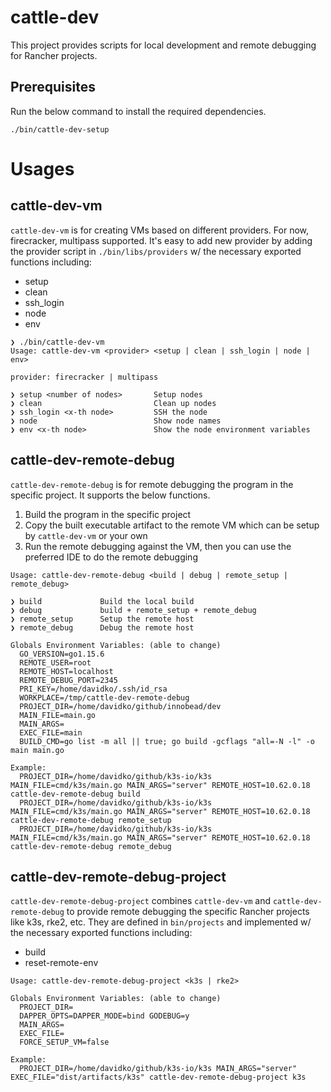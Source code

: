 # cattle-dev

This project provides scripts for local development and remote debugging for Rancher projects.

## Prerequisites

Run the below command to install the required dependencies.

```console
./bin/cattle-dev-setup
```

# Usages

## cattle-dev-vm

`cattle-dev-vm` is for creating VMs based on different providers. For now, firecracker, multipass supported. 
It's easy to add new provider by adding the provider script in `./bin/libs/providers` w/ the necessary exported functions including:

- setup
- clean
- ssh_login
- node
- env

```console
❯ ./bin/cattle-dev-vm
Usage: cattle-dev-vm <provider> <setup | clean | ssh_login | node | env>

provider: firecracker | multipass

❯ setup <number of nodes>       Setup nodes
❯ clean                         Clean up nodes
❯ ssh_login <x-th node>         SSH the node
❯ node                          Show node names
❯ env <x-th node>               Show the node environment variables
```

## cattle-dev-remote-debug

`cattle-dev-remote-debug` is for remote debugging the program in the specific project. It supports the below functions.

1. Build the program in the specific project
2. Copy the built executable artifact to the remote VM which can be setup by `cattle-dev-vm` or your own
3. Run the remote debugging against the VM, then you can use the preferred IDE to do the remote debugging 

```console
Usage: cattle-dev-remote-debug <build | debug | remote_setup | remote_debug>

❯ build             Build the local build
❯ debug             build + remote_setup + remote_debug
❯ remote_setup      Setup the remote host
❯ remote_debug      Debug the remote host

Globals Environment Variables: (able to change)
  GO_VERSION=go1.15.6
  REMOTE_USER=root
  REMOTE_HOST=localhost
  REMOTE_DEBUG_PORT=2345
  PRI_KEY=/home/davidko/.ssh/id_rsa
  WORKPLACE=/tmp/cattle-dev-remote-debug
  PROJECT_DIR=/home/davidko/github/innobead/dev
  MAIN_FILE=main.go
  MAIN_ARGS=
  EXEC_FILE=main
  BUILD_CMD=go list -m all || true; go build -gcflags "all=-N -l" -o main main.go

Example:
  PROJECT_DIR=/home/davidko/github/k3s-io/k3s MAIN_FILE=cmd/k3s/main.go MAIN_ARGS="server" REMOTE_HOST=10.62.0.18 cattle-dev-remote-debug build
  PROJECT_DIR=/home/davidko/github/k3s-io/k3s MAIN_FILE=cmd/k3s/main.go MAIN_ARGS="server" REMOTE_HOST=10.62.0.18 cattle-dev-remote-debug remote_setup
  PROJECT_DIR=/home/davidko/github/k3s-io/k3s MAIN_FILE=cmd/k3s/main.go MAIN_ARGS="server" REMOTE_HOST=10.62.0.18 cattle-dev-remote-debug remote_debug
```

## cattle-dev-remote-debug-project

`cattle-dev-remote-debug-project` combines `cattle-dev-vm` and `cattle-dev-remote-debug` to provide remote debugging the specific Rancher projects like k3s, rke2, etc. 
They are defined in `bin/projects` and implemented w/ the necessary exported functions including:

- build
- reset-remote-env

```console
Usage: cattle-dev-remote-debug-project <k3s | rke2>

Globals Environment Variables: (able to change)
  PROJECT_DIR=
  DAPPER_OPTS=DAPPER_MODE=bind GODEBUG=y
  MAIN_ARGS=
  EXEC_FILE=
  FORCE_SETUP_VM=false

Example:
  PROJECT_DIR=/home/davidko/github/k3s-io/k3s MAIN_ARGS="server" EXEC_FILE="dist/artifacts/k3s" cattle-dev-remote-debug-project k3s
```